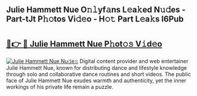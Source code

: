 ## Julie Hammett Nue O𝚗𝚕yf𝚊ns L𝚎a𝚔ed N𝚞𝚍es - Part-tJt P𝚑𝚘tos Vi𝚍𝚎o - H𝚘𝚝 Part L𝚎a𝚔s l6Pub

# <h2><a href="http://kf1z8sj.oniu.top/?m=Julie+Hammett+Nue">🔗👉 🔴 Julie Hammett Nue P𝚑ot𝚘𝚜 V𝚒d𝚎o</a></h2>

[![Julie Hammett Nue Nu𝚍e𝚜](https://i.imgur.com/0qMVB7G.gif)](http://kf1z8sj.oniu.top/?m=Julie+Hammett+Nue)
Digital content provider and web entertainer Julie Hammett Nue, known for distributing dance and lifestyle knowledge through solo and collaborative dance routines and short videos. The public face of Julie Hammett Nue exudes warmth and authenticity, yet the inner workings of his private life remain a puzzle.  
